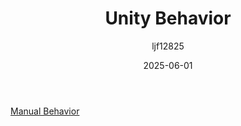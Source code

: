﻿---
title: "Unity Behavior"
date: 2025-06-01
categories: [笔记]
tags: [Unity, Unity Packages, AI]
author: "ljf12825"
summary: introduce and usage of Unity behaviour tree implement
---
[Manual Behavior](https://docs.unity3d.com/Packages/com.unity.behavior@1.0/manual/index.html)

